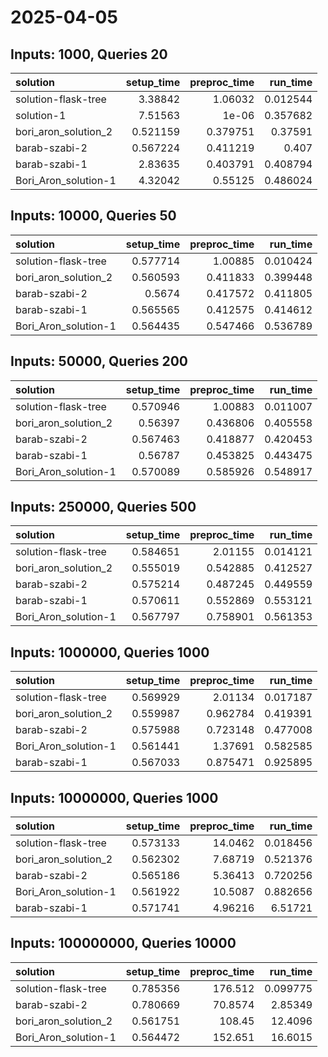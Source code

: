 # 2025-04-05

## Inputs: 1000, Queries 20

| solution             |   setup_time |   preproc_time |   run_time |
|:---------------------|-------------:|---------------:|-----------:|
| solution-flask-tree  |     3.38842  |       1.06032  |   0.012544 |
| solution-1           |     7.51563  |       1e-06    |   0.357682 |
| bori_aron_solution_2 |     0.521159 |       0.379751 |   0.37591  |
| barab-szabi-2        |     0.567224 |       0.411219 |   0.407    |
| barab-szabi-1        |     2.83635  |       0.403791 |   0.408794 |
| Bori_Aron_solution-1 |     4.32042  |       0.55125  |   0.486024 |

## Inputs: 10000, Queries 50

| solution             |   setup_time |   preproc_time |   run_time |
|:---------------------|-------------:|---------------:|-----------:|
| solution-flask-tree  |     0.577714 |       1.00885  |   0.010424 |
| bori_aron_solution_2 |     0.560593 |       0.411833 |   0.399448 |
| barab-szabi-2        |     0.5674   |       0.417572 |   0.411805 |
| barab-szabi-1        |     0.565565 |       0.412575 |   0.414612 |
| Bori_Aron_solution-1 |     0.564435 |       0.547466 |   0.536789 |

## Inputs: 50000, Queries 200

| solution             |   setup_time |   preproc_time |   run_time |
|:---------------------|-------------:|---------------:|-----------:|
| solution-flask-tree  |     0.570946 |       1.00883  |   0.011007 |
| bori_aron_solution_2 |     0.56397  |       0.436806 |   0.405558 |
| barab-szabi-2        |     0.567463 |       0.418877 |   0.420453 |
| barab-szabi-1        |     0.56787  |       0.453825 |   0.443475 |
| Bori_Aron_solution-1 |     0.570089 |       0.585926 |   0.548917 |

## Inputs: 250000, Queries 500

| solution             |   setup_time |   preproc_time |   run_time |
|:---------------------|-------------:|---------------:|-----------:|
| solution-flask-tree  |     0.584651 |       2.01155  |   0.014121 |
| bori_aron_solution_2 |     0.555019 |       0.542885 |   0.412527 |
| barab-szabi-2        |     0.575214 |       0.487245 |   0.449559 |
| barab-szabi-1        |     0.570611 |       0.552869 |   0.553121 |
| Bori_Aron_solution-1 |     0.567797 |       0.758901 |   0.561353 |

## Inputs: 1000000, Queries 1000

| solution             |   setup_time |   preproc_time |   run_time |
|:---------------------|-------------:|---------------:|-----------:|
| solution-flask-tree  |     0.569929 |       2.01134  |   0.017187 |
| bori_aron_solution_2 |     0.559987 |       0.962784 |   0.419391 |
| barab-szabi-2        |     0.575988 |       0.723148 |   0.477008 |
| Bori_Aron_solution-1 |     0.561441 |       1.37691  |   0.582585 |
| barab-szabi-1        |     0.567033 |       0.875471 |   0.925895 |

## Inputs: 10000000, Queries 1000

| solution             |   setup_time |   preproc_time |   run_time |
|:---------------------|-------------:|---------------:|-----------:|
| solution-flask-tree  |     0.573133 |       14.0462  |   0.018456 |
| bori_aron_solution_2 |     0.562302 |        7.68719 |   0.521376 |
| barab-szabi-2        |     0.565186 |        5.36413 |   0.720256 |
| Bori_Aron_solution-1 |     0.561922 |       10.5087  |   0.882656 |
| barab-szabi-1        |     0.571741 |        4.96216 |   6.51721  |

## Inputs: 100000000, Queries 10000

| solution             |   setup_time |   preproc_time |   run_time |
|:---------------------|-------------:|---------------:|-----------:|
| solution-flask-tree  |     0.785356 |       176.512  |   0.099775 |
| barab-szabi-2        |     0.780669 |        70.8574 |   2.85349  |
| bori_aron_solution_2 |     0.561751 |       108.45   |  12.4096   |
| Bori_Aron_solution-1 |     0.564472 |       152.651  |  16.6015   |